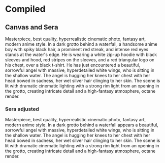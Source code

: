 # Compiled

## Canvas and Sera

Masterpiece, best quality, hyperrealistic cinematic photo, fantasy art, modern anime style. In a dark grotto behind a waterfall, a handsome anime boy with spiky black hair, a prominent red streak, and intense red eyes stands at the water's edge. He is wearing a white zip-up hoodie with black sleeves and hood, red stripes on the sleeves, and a red triangular logo on his chest, over a black t-shirt. He has just encountered a beautiful, sorrowful angel with massive, hyperdetailed white wings, who is sitting in the shallow water. The angel is hugging her knees to her chest with her head bowed in sadness, her wet silver hair clinging to her skin. The scene is lit with dramatic cinematic lighting with a strong rim light from an opening in the grotto, creating intricate detail and a high-fantasy atmosphere, octane render.

### Sera adjusted

Masterpiece, best quality, hyperrealistic cinematic photo, fantasy art, modern anime style. In a dark grotto behind a waterfall appears a beautiful, sorrowful angel with massive, hyperdetailed white wings, who is sitting in the shallow water. The angel is hugging her knees to her chest with her head bowed in sadness, her wet silver hair clinging to her skin. The scene is lit with dramatic cinematic lighting with a strong rim light from an opening in the grotto, creating intricate detail and a high-fantasy atmosphere, octane render.